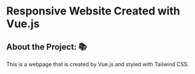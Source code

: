 # Responsive Website Created with Vue.js

## About the Project: 📚

This is a webpage that is created by Vue.js and styled with Tailwind CSS. 
